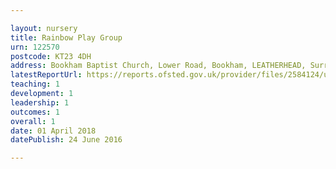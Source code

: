 ```yaml
---

layout: nursery
title: Rainbow Play Group
urn: 122570
postcode: KT23 4DH
address: Bookham Baptist Church, Lower Road, Bookham, LEATHERHEAD, Surrey, KT23 4DH
latestReportUrl: https://reports.ofsted.gov.uk/provider/files/2584124/urn/122570.pdf
teaching: 1
development: 1
leadership: 1
outcomes: 1
overall: 1
date: 01 April 2018 
datePublish: 24 June 2016

---
```

